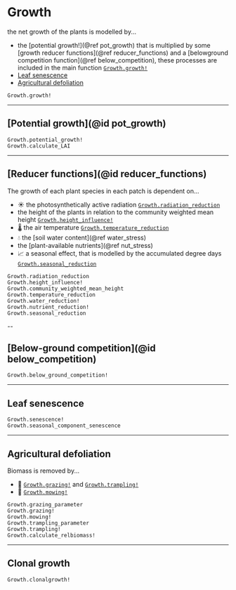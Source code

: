 # Growth

the net growth of the plants is modelled by...
- the [potential growth!](@ref pot_growth) that is multiplied by some [growth reducer functions](@ref reducer_functions) and a [belowground competition function](@ref below_competition), these processes are included in the main function [`Growth.growth!`](@ref)
- [Leaf senescence](@ref)
- [Agricultural defoliation](@ref)

```@docs
Growth.growth!
```

---
## [Potential growth](@id pot_growth)

```@docs
Growth.potential_growth!
Growth.calculate_LAI
```

----
## [Reducer functions](@id reducer_functions)
The growth of each plant species in each patch is dependent on... 
- ☀ the photosynthetically active radiation [`Growth.radiation_reduction`](@ref)
- the height of the plants in relation to the community weighted mean height [`Growth.height_influence!`](@ref)
- 🌡 the air temperature [`Growth.temperature_reduction`](@ref)
- 💧 the [soil water content](@ref water_stress)
- the [plant-available nutrients](@ref nut_stress)
- 📈 a seasonal effect, that is modelled by the accumulated degree days [`Growth.seasonal_reduction`](@ref)


```@docs
Growth.radiation_reduction
Growth.height_influence!
Growth.community_weighted_mean_height
Growth.temperature_reduction
Growth.water_reduction!
Growth.nutrient_reduction!
Growth.seasonal_reduction
```
--

## [Below-ground competition](@id below_competition)

```@docs
Growth.below_ground_competition!
```
--- 
## Leaf senescence

```@docs
Growth.senescence!
Growth.seasonal_component_senescence
```

---
## Agricultural defoliation

Biomass is removed by...
- 🐄 [`Growth.grazing!`](@ref) and [`Growth.trampling!`](@ref)
- 🚜 [`Growth.mowing!`](@ref)


```@docs
Growth.grazing_parameter
Growth.grazing!
Growth.mowing!
Growth.trampling_parameter
Growth.trampling!
Growth.calculate_relbiomass!
```
--- 


## Clonal growth
    
```@docs
Growth.clonalgrowth!
```